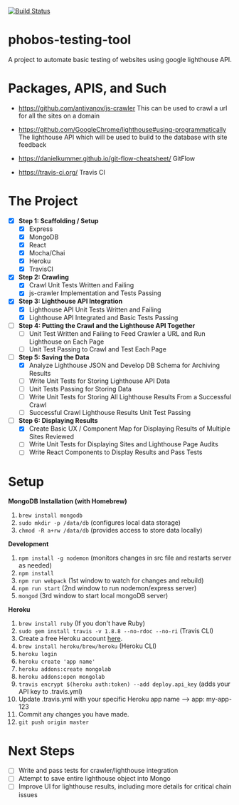 [![Build Status](https://travis-ci.org/CallaRudolph/phobos-testing-tool.svg?branch=develop)](https://travis-ci.org/CallaRudolph/phobos-testing-tool)

# phobos-testing-tool

A project to automate basic testing of websites using google lighthouse API.

# Packages, APIS, and Such
- https://github.com/antivanov/js-crawler
This can be used to crawl a url for all the sites on a domain

- https://github.com/GoogleChrome/lighthouse#using-programmatically
The lighthouse API which will be used to build to the database with site feedback

- https://danielkummer.github.io/git-flow-cheatsheet/ GitFlow

- https://travis-ci.org/ Travis CI

# The Project
- [x] **Step 1: Scaffolding / Setup**
  - [x] Express
  - [x] MongoDB
  - [x] React
  - [x] Mocha/Chai
  - [x] Heroku
  - [x] TravisCI
- [x] **Step 2: Crawling**
  - [x] Crawl Unit Tests Written and Failing
  - [x] js-crawler Implementation and Tests Passing
- [x] **Step 3: Lighthouse API Integration**
  - [x] Lighthouse API Unit Tests Written and Failing
  - [x] Lighthouse API Integrated and Basic Tests Passing
- [ ] **Step 4: Putting the Crawl and the Lighthouse API Together**
  - [ ] Unit Test Written and Failing to Feed Crawler a URL and Run Lighthouse on Each Page
  - [ ] Unit Test Passing to Crawl and Test Each Page
- [ ] **Step 5: Saving the Data**
  - [x] Analyze Lighthouse JSON and Develop DB Schema for Archiving Results
  - [ ] Write Unit Tests for Storing Lighthouse API Data
  - [ ] Unit Tests Passing for Storing Data
  - [ ] Write Unit Tests for Storing All Lighthouse Results From a Successful Crawl
  - [ ] Successful Crawl Lighthouse Results Unit Test Passing
- [ ] **Step 6: Displaying Results**
  - [x] Create Basic UX / Component Map for Displaying Results of Multiple Sites Reviewed
  - [ ] Write Unit Tests for Displaying Sites and Lighthouse Page Audits
  - [ ] Write React Components to Display Results and Pass Tests

# Setup

**MongoDB Installation (with Homebrew)**
1. `brew install mongodb`
2. `sudo mkdir -p /data/db` (configures local data storage)
3. `chmod -R a+rw /data/db` (provides access to store data locally)

**Development**
1. `npm install -g nodemon` (monitors changes in src file and restarts server as needed)
2. `npm install`
3. `npm run webpack` (1st window to watch for changes and rebuild)
4. `npm run start` (2nd window to run nodemon/express server)
5. `mongod` (3rd window to start local mongoDB server)

**Heroku**
1. `brew install ruby` (If you don't have Ruby)
2. `sudo gem install travis -v 1.8.8 --no-rdoc --no-ri` (Travis CLI)
3. Create a free Heroku account [here](https://signup.heroku.com/login).
4. `brew install heroku/brew/heroku` (Heroku CLI)
5. `heroku login`
6. `heroku create 'app name'`
7. `heroku addons:create mongolab`
8. `heroku addons:open mongolab`
9. `travis encrypt $(heroku auth:token) --add deploy.api_key` (adds your API key to .travis.yml)
10. Update .travis.yml with your specific Heroku app name --> app: my-app-123
11. Commit any changes you have made.
12. `git push origin master`

# Next Steps
- [ ] Write and pass tests for crawler/lighthouse integration
- [ ] Attempt to save entire lighthouse object into Mongo
- [ ] Improve UI for lighthouse results, including more details for critical chain issues
